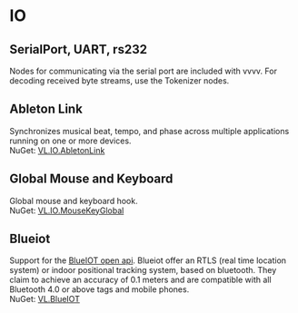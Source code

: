 # IO

## SerialPort, UART, rs232
Nodes for communicating via the serial port are included with vvvv. For decoding received byte streams, use the Tokenizer nodes.

## Ableton Link
Synchronizes musical beat, tempo, and phase across multiple applications running on one or more devices.  
NuGet: [VL.IO.AbletonLink](https://www.nuget.org/packages/VL.IO.AbletonLink)

## Global Mouse and Keyboard
Global mouse and keyboard hook.  
NuGet: [VL.IO.MouseKeyGlobal](https://www.nuget.org/packages/VL.IO.MouseKeyGlobal)

## Blueiot
Support for the [BlueIOT open api](https://www.blueiot.com/product/open-api/). Blueiot offer an RTLS (real time location system) or indoor positional tracking system, based on bluetooth. They claim to achieve an accuracy of 0.1 meters and are compatible with all Bluetooth 4.0 or above tags and mobile phones.   
NuGet: [VL.BlueIOT](https://www.nuget.org/packages/VL.BlueIOT)
